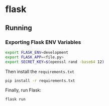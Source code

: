 # flask
## Running
### Exporting Flask ENV Variables

```sh
export FLASK_ENV=development
export FLASK_APP=<file.py>
export SECRET_KEY=$(openssl rand -base64 12)
```

Then install the `requirements.txt`

```sh
pip install -r requirements.txt
```

Finally, run Flask:

```sh
flask run
```

